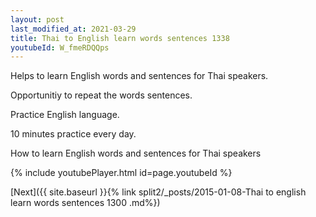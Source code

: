 ```yaml
---
layout: post
last_modified_at: 2021-03-29
title: Thai to English learn words sentences 1338 
youtubeId: W_fmeRDQQps
---
```

 
 
Helps to learn English words and sentences for Thai speakers.

Opportunitiy to repeat the words sentences. 

Practice English language. 
 
10 minutes practice every day. 
 
How to learn English words and sentences for Thai speakers 
 
{% include youtubePlayer.html id=page.youtubeId %}
 
 
[Next]({{ site.baseurl }}{% link  split2/_posts/2015-01-08-Thai to english learn words sentences 1300 .md%})
 
